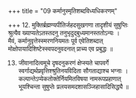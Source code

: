 +++
title = "09 कर्मानुस्मृतिशब्दविध्यधिकरणम्"

+++
12. मुक्तिर्ब्रह्मण्यपीतिर्जहदसुखगणा तादृशीयं सुषुप्तिः  
श्रुत्यैव ख्याप्यतेऽतस्तदनु तनुभृदुद्बुध्यमानस्ततोऽन्यः ।  
मैवं, कर्मानुवृत्तेस्स्मरणनियमतः पूर्व एवेतिशब्दात्  
मोक्षोपायादिशिष्टेस्स्वपदनुवदनात् प्राच्य एव प्रबुद्धः ॥

13. जीवानादित्वमूचे दृषदनुकरणं क्षेप्स्यते चापवर्गे  
स्वर्गाद्यर्थप्रवृत्तिश्श्रुतिनयविदिता सौगताद्याश्च भग्नाः ।  
कल्पान्तेऽप्येकतोक्तेर्नियमितविषया नामरूपप्रहाणात्  
भूयश्चिन्ता सुषुप्तेः प्रलयसमदशासञ्जिहासादिसिद्ध्यै ॥